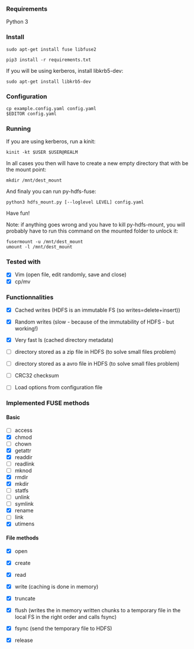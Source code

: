 ### Requirements

Python 3

### Install

```
sudo apt-get install fuse libfuse2
```

```
pip3 install -r requirements.txt
```

If you will be using kerberos, install libkrb5-dev:

```
sudo apt-get install libkrb5-dev
```

### Configuration

```
cp example.config.yaml config.yaml
$EDITOR config.yaml
```

### Running

If you are using kerberos, run a kinit:

```
kinit -kt $USER $USER@REALM
```

In all cases you then will have to create a new empty directory that with be the mount point:

```
mkdir /mnt/dest_mount
```

And finaly you can run py-hdfs-fuse:

```
python3 hdfs_mount.py [--loglevel LEVEL] config.yaml
```

Have fun!

Note: if anything goes wrong and you have to kill py-hdfs-mount, you will probably have to run this command on the mounted folder to unlock it:

```
fusermount -u /mnt/dest_mount
umount -l /mnt/dest_mount
```


### Tested with


* [x] Vim (open file, edit randomly, save and close)
* [x] cp/mv

### Functionnalities


* [x] Cached writes (HDFS is an immutable FS (so writes=delete+insert))
* [x] Random writes (slow - because of the immutability of HDFS - but working!)
* [x] Very fast ls (cached directory metadata)
* [ ] directory stored as a zip file in HDFS (to solve small files problem)
* [ ] directory stored as a avro file in HDFS (to solve small files problem)
* [ ] CRC32 checksum
* [ ] Load options from configuration file


### Implemented FUSE methods

#### Basic
* [ ] access
* [x] chmod
* [ ] chown
* [x] getattr
* [x] readdir
* [ ] readlink
* [ ] mknod
* [x] rmdir
* [x] mkdir
* [ ] statfs
* [ ] unlink
* [ ] symlink
* [x] rename
* [ ] link
* [x] utimens

#### File methods

* [x] open
* [x] create
* [x] read
* [x] write (caching is done in memory)
* [x] truncate
* [x] flush (writes the in memory written chunks to a temporary file in the local FS in the right order and calls fsync)
* [x] fsync (send the temporary file to HDFS)
* [x] release

